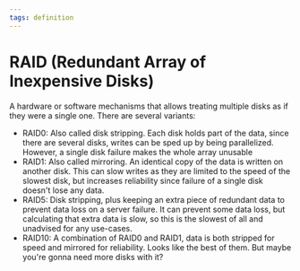 ```yaml
---
tags: definition
---
```


# RAID (Redundant Array of Inexpensive Disks)
A hardware or software mechanisms that allows treating multiple disks as if they were a single one. There are several variants:

* RAID0: Also called disk stripping. Each disk holds part of the data, since there are several disks, writes can be sped up by being parallelized. However, a single disk failure makes the whole array unusable
* RAID1: Also called mirroring. An identical copy of the data is written on another disk. This can slow writes as they are limited to the speed of the slowest disk, but increases reliability since failure of a single disk doesn't lose any data.
* RAID5: Disk stripping, plus keeping an extra piece of redundant data to prevent data loss on a server failure. It can prevent some data loss, but calculating that extra data is slow, so this is the slowest of all and unadvised for any use-cases.
* RAID10: A combination of RAID0 and RAID1, data is both stripped for speed and mirrored for reliability. Looks like the best of them. But maybe you're gonna need more disks with it?
